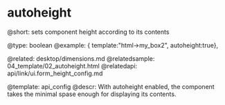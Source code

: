 autoheight
=============


@short: sets component height according to its contents
	

@type: boolean
@example: 
{ template:"html->my_box2", autoheight:true},

@related:
	desktop/dimensions.md
@relatedsample: 
	04_template/02_autoheight.html
@relatedapi:
	api/link/ui.form_height_config.md

@template:	api_config
@descr:
With autoheight enabled, the component takes the minimal spase enough for displaying its contents. 


